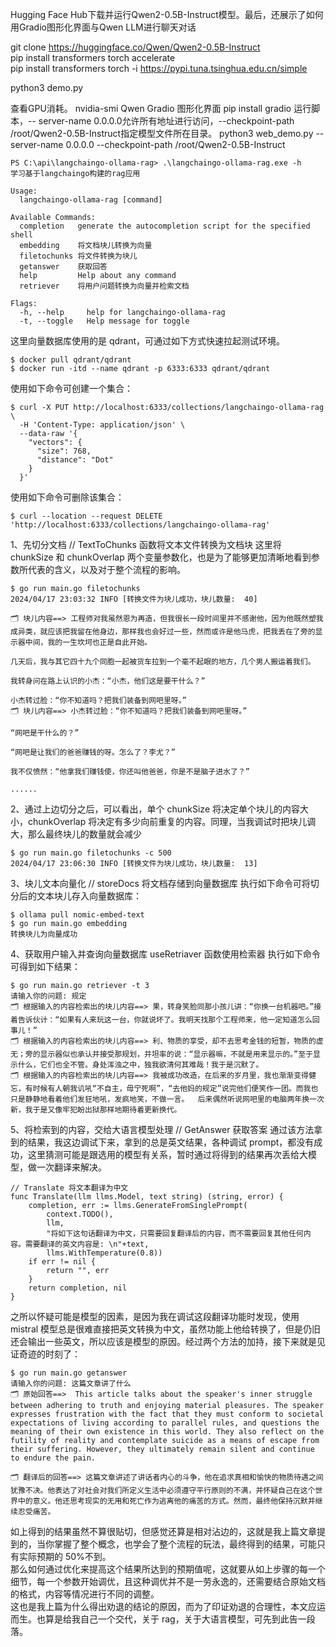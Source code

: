 

Hugging Face Hub下载并运行Qwen2-0.5B-Instruct模型。最后，还展示了如何用Gradio图形化界面与Qwen LLM进行聊天对话

 git clone https://huggingface.co/Qwen/Qwen2-0.5B-Instruct  
 pip install transformers torch accelerate  
 pip install transformers torch -i https://pypi.tuna.tsinghua.edu.cn/simple

 python3 demo.py

查看GPU消耗。
nvidia-smi
Qwen Gradio 图形化界面
pip install gradio
运行脚本，-- server-name 0.0.0.0允许所有地址进行访问，--checkpoint-path /root/Qwen2-0.5B-Instruct指定模型文件所在目录。
 python3 web_demo.py --server-name 0.0.0.0 --checkpoint-path /root/Qwen2-0.5B-Instruct



```
PS C:\api\langchaingo-ollama-rag> .\langchaingo-ollama-rag.exe -h
学习基于langchaingo构建的rag应用

Usage:
  langchaingo-ollama-rag [command]

Available Commands:
  completion   generate the autocompletion script for the specified shell
  embedding    将文档块儿转换为向量
  filetochunks 将文件转换为块儿
  getanswer    获取回答
  help         Help about any command
  retriever    将用户问题转换为向量并检索文档

Flags:
  -h, --help     help for langchaingo-ollama-rag
  -t, --toggle   Help message for toggle
```




这里向量数据库使用的是 qdrant，可通过如下方式快速拉起测试环境。
```
$ docker pull qdrant/qdrant
$ docker run -itd --name qdrant -p 6333:6333 qdrant/qdrant
```

使用如下命令可创建一个集合：
```
$ curl -X PUT http://localhost:6333/collections/langchaingo-ollama-rag \
  -H 'Content-Type: application/json' \
  --data-raw '{
    "vectors": {
      "size": 768,
      "distance": "Dot"
    }
  }'

```

使用如下命令可删除该集合：
```
$ curl --location --request DELETE 'http://localhost:6333/collections/langchaingo-ollama-rag'

```


1、先切分文档 // TextToChunks 函数将文本文件转换为文档块 这里将 chunkSize 和 chunkOverlap 两个变量参数化，也是为了能够更加清晰地看到参数所代表的含义，以及对于整个流程的影响。
```
$ go run main.go filetochunks
2024/04/17 23:03:32 INFO [转换文件为块儿成功，块儿数量:  40]

🗂 块儿内容==> 工程师对我虽然恩为再造，但我很长一段时间里并不感谢他，因为他既然塑我成异类，就应该把我留在他身边，那样我也会好过一些，然而或许是他马虎，把我丢在了旁的显示器中间，我的一生坎坷也正是自此开始。

几天后，我与其它四十九个同胞一起被货车拉到一个毫不起眼的地方，几个男人搬运着我们。

我转身问在路上认识的小杰：“小杰，他们这是要干什么？”

小杰转过脸：“你不知道吗？把我们装备到网吧里呀。”
🗂 块儿内容==> 小杰转过脸：“你不知道吗？把我们装备到网吧里呀。”

“网吧是干什么的？”

“网吧是让我们的爸爸赚钱的呀。怎么了？李尤？”

我不仅愤然：“他拿我们赚钱使，你还叫他爸爸，你是不是脑子进水了？”

......

```

2、通过上边切分之后，可以看出，单个 chunkSize 将决定单个块儿的内容大小，chunkOverlap 将决定有多少向前重复的内容。同理，当我调试时把块儿调大，那么最终块儿的数量就会减少

```
$ go run main.go filetochunks -c 500
2024/04/17 23:06:30 INFO [转换文件为块儿成功，块儿数量:  13]

```

3、块儿文本向量化 // storeDocs 将文档存储到向量数据库 执行如下命令可将切分后的文本块儿存入向量数据库：
```
$ ollama pull nomic-embed-text
$ go run main.go embedding
转换块儿为向量成功

```
4、获取用户输入并查询向量数据库 useRetriaver 函数使用检索器 执行如下命令可得到如下结果：
```
$ go run main.go retriever -t 3
请输入你的问题: 规定
🗂 根据输入的内容检索出的块儿内容==> 果，转身笑脸同那小孩儿讲：“你换一台机器吧。”接着告诉伙计：“如果有人来玩这一台，你就说坏了。我明天找那个工程师来，他一定知道怎么回事儿！”
🗂 根据输入的内容检索出的块儿内容==> 利、物质的享受，却不去思考金钱的短暂，物质的虚无；旁的显示器似也承认并接受那规划，并坦率的说：“显示器嘛，不就是用来显示的。”至于显示什么，它们也全不管。身处浑浊之中，独我欲清何其难哉！我于是沉默了。
🗂 根据输入的内容检索出的块儿内容==> 我被成功改造，在后来的岁月里，我也渐渐变得健忘，有时候有人朝我讥吼“不自主，毋宁死啊”，“去他妈的规定”说完他们便笑作一团。而我也只是静静地看着他们发狂地吼，发疯地笑，不做一言。  后来偶然听说网吧里的电脑两年换一次新，我于是又像牢犯盼出狱那样地期待着更新换代。

```

5、将检索到的内容，交给大语言模型处理   // GetAnswer 获取答案 通过该方法拿到的结果，我这边调试下来，拿到的总是英文结果，各种调试 prompt，都没有成功，这里猜测可能是跟选用的模型有关系，暂时通过将得到的结果再次丢给大模型，做一次翻译来解决。
```
// Translate 将文本翻译为中文
func Translate(llm llms.Model, text string) (string, error) {
	completion, err := llms.GenerateFromSinglePrompt(
		context.TODO(),
		llm,
		"将如下这句话翻译为中文，只需要回复翻译后的内容，而不需要回复其他任何内容。需要翻译的英文内容是: \n"+text,
		llms.WithTemperature(0.8))
	if err != nil {
		return "", err
	}
	return completion, nil
}

```
之所以怀疑可能是模型的因素，是因为我在调试这段翻译功能时发现，使用 mistral 模型总是很难直接把英文转换为中文，虽然功能上他给转换了，但是仍旧还会输出一些英文，所以应该是模型的原因。经过两个方法的加持，接下来就是见证奇迹的时刻了：

```
$ go run main.go getanswer
请输入你的问题: 这篇文章讲了什么
🗂 原始回答==>  This article talks about the speaker's inner struggle between adhering to truth and enjoying material pleasures. The speaker expresses frustration with the fact that they must conform to societal expectations of living according to parallel rules, and questions the meaning of their own existence in this world. They also reflect on the futility of reality and contemplate suicide as a means of escape from their suffering. However, they ultimately remain silent and continue to endure the pain.

🗂 翻译后的回答==> 这篇文章讲述了讲话者内心的斗争，他在追求真相和愉快的物质待遇之间犹豫不决。他表达了对社会对我们所定义生活中必须遵守平行原则的不满，并怀疑自己在这个世界中的意义。他还思考现实的无用和死亡作为逃离他的痛苦的方式。然而，最终他保持沉默并继续忍受痛苦。

```

如上得到的结果虽然不算很贴切，但感觉还算是相对沾边的，这就是我上篇文章提到的，当你掌握了整个概念，也学会了整个流程的玩法，最终得到的结果，可能只有实际预期的 50%不到。  
那么如何通过优化来提高这个结果所达到的预期值呢，这就要从如上步骤的每一个细节，每一个参数开始调优，且这种调优并不是一劳永逸的，还需要结合原始文档的格式，内容等情况进行不同的调整。  
这也是我上篇为什么得出劝退的结论的原因，而为了印证劝退的合理性，本文应运而生。也算是给我自己一个交代，关于 rag，关于大语言模型，可先到此告一段落。  